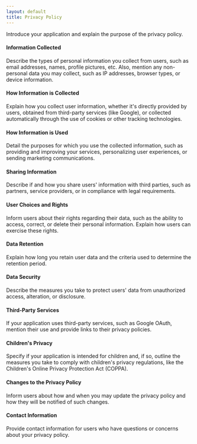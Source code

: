 ```yaml
---
layout: default
title: Privacy Policy
---
```


Introduce your application and explain the purpose of the privacy policy.

#### Information Collected

Describe the types of personal information you collect from users, such as email addresses, names, profile pictures, etc. Also, mention any non-personal data you may collect, such as IP addresses, browser types, or device information.

#### How Information is Collected

Explain how you collect user information, whether it's directly provided by users, obtained from third-party services (like Google), or collected automatically through the use of cookies or other tracking technologies.

#### How Information is Used

Detail the purposes for which you use the collected information, such as providing and improving your services, personalizing user experiences, or sending marketing communications.

#### Sharing Information

Describe if and how you share users' information with third parties, such as partners, service providers, or in compliance with legal requirements.

#### User Choices and Rights

Inform users about their rights regarding their data, such as the ability to access, correct, or delete their personal information. Explain how users can exercise these rights.

#### Data Retention

Explain how long you retain user data and the criteria used to determine the retention period.

#### Data Security

Describe the measures you take to protect users' data from unauthorized access, alteration, or disclosure.

#### Third-Party Services

If your application uses third-party services, such as Google OAuth, mention their use and provide links to their privacy policies.

#### Children's Privacy

Specify if your application is intended for children and, if so, outline the measures you take to comply with children's privacy regulations, like the Children's Online Privacy Protection Act (COPPA).

#### Changes to the Privacy Policy

Inform users about how and when you may update the privacy policy and how they will be notified of such changes.

#### Contact Information

Provide contact information for users who have questions or concerns about your privacy policy.
